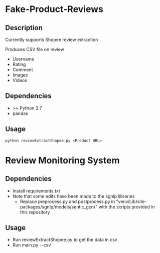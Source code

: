 # Fake-Product-Reviews

## Description
Currently supports Shopee review extraction

Produces CSV file on review
- Username
- Rating
- Comment
- Images
- Videos

## Dependencies
- &gt;= Python 3.7
- pandas

## Usage
```
python reviewExtractShopee.py <Product URL>
```



# Review Monitoring System

## Dependencies
- Install requirements.txt
- Note that some edits have been made to the sgnlp libraries
	- Replace preprocess.py and postprocess.py in "venv/Lib/site-packages/sgnlp/models/sentic_gcn/" with the scripts provided in this repository


## Usage
- Run reviewExtractShopee.py to get the data in csv
- Run main.py --csv <csv file>